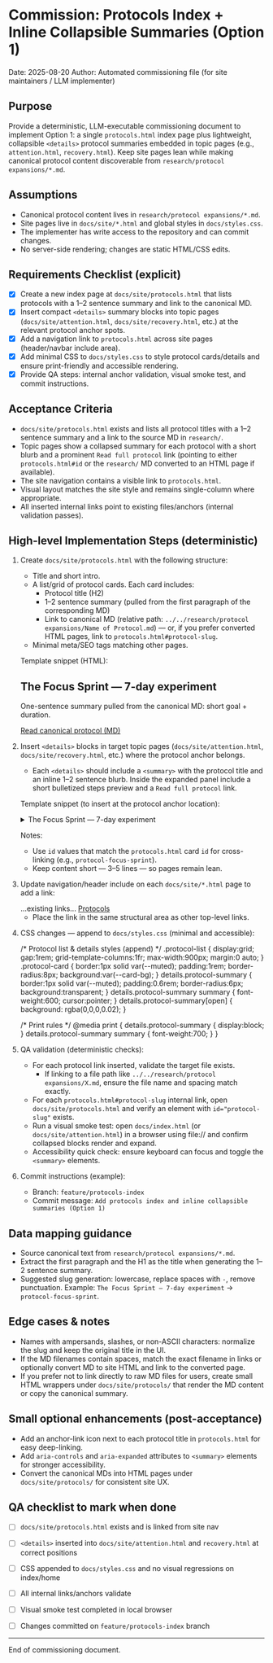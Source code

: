 # Commission: Protocols Index + Inline Collapsible Summaries (Option 1)

Date: 2025-08-20
Author: Automated commissioning file (for site maintainers / LLM implementer)

## Purpose

Provide a deterministic, LLM-executable commissioning document to implement Option 1: a single `protocols.html` index page plus lightweight, collapsible `<details>` protocol summaries embedded in topic pages (e.g., `attention.html`, `recovery.html`). Keep site pages lean while making canonical protocol content discoverable from `research/protocol expansions/*.md`.

## Assumptions

- Canonical protocol content lives in `research/protocol expansions/*.md`.
- Site pages live in `docs/site/*.html` and global styles in `docs/styles.css`.
- The implementer has write access to the repository and can commit changes.
- No server-side rendering; changes are static HTML/CSS edits.

## Requirements Checklist (explicit)

- [x] Create a new index page at `docs/site/protocols.html` that lists protocols with a 1–2 sentence summary and link to the canonical MD.
- [x] Insert compact `<details>` summary blocks into topic pages (`docs/site/attention.html`, `docs/site/recovery.html`, etc.) at the relevant protocol anchor spots.
- [x] Add a navigation link to `protocols.html` across site pages (header/navbar include area).
- [x] Add minimal CSS to `docs/styles.css` to style protocol cards/details and ensure print-friendly and accessible rendering.
- [x] Provide QA steps: internal anchor validation, visual smoke test, and commit instructions.

## Acceptance Criteria

- `docs/site/protocols.html` exists and lists all protocol titles with a 1–2 sentence summary and a link to the source MD in `research/`.
- Topic pages show a collapsed summary for each protocol with a short blurb and a prominent `Read full protocol` link (pointing to either `protocols.html#id` or the `research/` MD converted to an HTML page if available).
- The site navigation contains a visible link to `protocols.html`.
- Visual layout matches the site style and remains single-column where appropriate.
- All inserted internal links point to existing files/anchors (internal validation passes).

## High-level Implementation Steps (deterministic)

1. Create `docs/site/protocols.html` with the following structure:
   - Title and short intro.
   - A list/grid of protocol cards. Each card includes:
     - Protocol title (H2)
     - 1–2 sentence summary (pulled from the first paragraph of the corresponding MD)
     - Link to canonical MD (relative path: `../../research/protocol expansions/Name of Protocol.md`) — or, if you prefer converted HTML pages, link to `protocols.html#protocol-slug`.
   - Minimal meta/SEO tags matching other pages.

   Template snippet (HTML):

   <!-- Use this template inside protocols.html -->
   <section class="protocol-list">
     <!-- Repeat per protocol -->
     <article class="protocol-card" id="protocol-focus-sprint">
       <h2>The Focus Sprint — 7-day experiment</h2>
       <p>One-sentence summary pulled from the canonical MD: short goal + duration.</p>
       <a href="../../research/protocol expansions/Digital Detox Protocol.md">Read canonical protocol (MD)</a>
       <!-- Optional: link into site: <a href="protocols.html#protocol-focus-sprint">Open on site</a> -->
     </article>
   </section>

2. Insert `<details>` blocks in target topic pages (`docs/site/attention.html`, `docs/site/recovery.html`, etc.) where the protocol anchor belongs.
   - Each `<details>` should include a `<summary>` with the protocol title and an inline 1–2 sentence blurb. Inside the expanded panel include a short bulletized steps preview and a `Read full protocol` link.

   Template snippet (to insert at the protocol anchor location):

   <details class="protocol-summary" id="protocol-focus-sprint-summary">
     <summary>The Focus Sprint — 7-day experiment</summary>
     <p>Goal: Short statement of the experiment. Duration: 7 days.</p>
     <ul>
       <li>Day 1–3: Step concise</li>
       <li>Day 4–7: Continue with X</li>
     </ul>
     <p><a href="../protocols.html#protocol-focus-sprint">Read full protocol and resources</a></p>
   </details>

   Notes:
   - Use `id` values that match the `protocols.html` card `id` for cross-linking (e.g., `protocol-focus-sprint`).
   - Keep content short — 3–5 lines — so pages remain lean.

3. Update navigation/header include on each `docs/site/*.html` page to add a link:

   <nav>
     ...existing links...
     <a href="protocols.html">Protocols</a>
   </nav>

   - Place the link in the same structural area as other top-level links.

4. CSS changes — append to `docs/styles.css` (minimal and accessible):

   /* Protocol list & details styles (append) */
   .protocol-list { display:grid; gap:1rem; grid-template-columns:1fr; max-width:900px; margin:0 auto; }
   .protocol-card { border:1px solid var(--muted); padding:1rem; border-radius:8px; background:var(--card-bg); }
   details.protocol-summary { border:1px solid var(--muted); padding:0.6rem; border-radius:6px; background:transparent; }
   details.protocol-summary summary { font-weight:600; cursor:pointer; }
   details.protocol-summary[open] { background: rgba(0,0,0,0.02); }

   /* Print rules */
   @media print { details.protocol-summary { display:block; } details.protocol-summary summary { font-weight:700; } }

5. QA validation (deterministic checks):
   - For each protocol link inserted, validate the target file exists.
     - If linking to a file path like `../../research/protocol expansions/X.md`, ensure the file name and spacing match exactly.
   - For each `protocols.html#protocol-slug` internal link, open `docs/site/protocols.html` and verify an element with `id="protocol-slug"` exists.
   - Run a visual smoke test: open `docs/index.html` (or `docs/site/attention.html`) in a browser using file:// and confirm collapsed blocks render and expand.
   - Accessibility quick check: ensure keyboard can focus and toggle the `<summary>` elements.

6. Commit instructions (example):
   - Branch: `feature/protocols-index`
   - Commit message: `Add protocols index and inline collapsible summaries (Option 1)`

## Data mapping guidance

- Source canonical text from `research/protocol expansions/*.md`.
- Extract the first paragraph and the H1 as the title when generating the 1–2 sentence summary.
- Suggested slug generation: lowercase, replace spaces with `-`, remove punctuation. Example: `The Focus Sprint — 7-day experiment` -> `protocol-focus-sprint`.

## Edge cases & notes

- Names with ampersands, slashes, or non-ASCII characters: normalize the slug and keep the original title in the UI.
- If the MD filenames contain spaces, match the exact filename in links or optionally convert MD to site HTML and link to the converted page.
- If you prefer not to link directly to raw MD files for users, create small HTML wrappers under `docs/site/protocols/` that render the MD content or copy the canonical summary.

## Small optional enhancements (post-acceptance)

- Add an anchor-link icon next to each protocol title in `protocols.html` for easy deep-linking.
- Add `aria-controls` and `aria-expanded` attributes to `<summary>` elements for stronger accessibility.
- Convert the canonical MDs into HTML pages under `docs/site/protocols/` for consistent site UX.

## QA checklist to mark when done

- [ ] `docs/site/protocols.html` exists and is linked from site nav
- [ ] `<details>` inserted into `docs/site/attention.html` and `recovery.html` at correct positions
- [ ] CSS appended to `docs/styles.css` and no visual regressions on index/home
- [ ] All internal links/anchors validate
- [ ] Visual smoke test completed in local browser
- [ ] Changes committed on `feature/protocols-index` branch


---

End of commissioning document.
